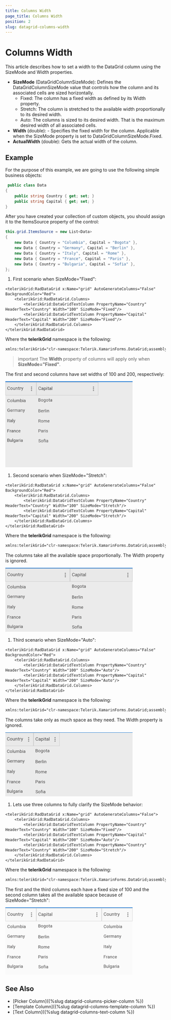 ```yaml
---
title: Columns Width
page_title: Columns Width
position: 2
slug: datagrid-columns-width
---
```


# Columns Width

This article describes how to set a width to the DataGrid column using the SizeMode and Width properties.

* **SizeMode** (DataGridColumnSizeMode): Defines the DataGridColumnSizeMode value that controls how the column and its associated cells are sized horizontally.
  * Fixed: The column has a fixed width as defined by its Width property.
  * Stretch: The column is stretched to the available width proportionally to its desired width.
  * Auto: The columns is sized to its desired width. That is the maximum desired width of all associated cells.
* **Width** (double): - Specifies the fixed width for the column. Applicable when the SizeMode property is set to DataGridColumnSizeMode.Fixed.
* **ActualWidth** (double): Gets the actual width of the column.

## Example

For the purpose of this example, we are going to use the following simple business objects:

```C#
 public class Data
{
	public string Country { get; set; }
	public string Capital { get; set; }
}
```

After you have created your collection of custom objects, you should assign it to the ItemsSource property of the control:

```C#
this.grid.ItemsSource = new List<Data>
{
    new Data { Country = "Columbia", Capital = "Bogota" },
    new Data { Country = "Germany", Capital = "Berlin" },
    new Data { Country = "Italy", Capital = "Rome" },
    new Data { Country = "France", Capital = "Paris" },
    new Data { Country = "Bulgaria", Capital = "Sofia" },
};
```

1. First scenario when SizeMode="Fixed":

```XAML
<telerikGrid:RadDataGrid x:Name="grid" AutoGenerateColumns="False" BackgroundColor="Red">
    <telerikGrid:RadDataGrid.Columns>
        <telerikGrid:DataGridTextColumn PropertyName="Country" HeaderText="Country" Width="100" SizeMode="Fixed"/>
        <telerikGrid:DataGridTextColumn PropertyName="Capital" HeaderText="Capital" Width="200" SizeMode="Fixed"/>
    </telerikGrid:RadDataGrid.Columns>
</telerikGrid:RadDataGrid>
```

Where the **telerikGrid** namespace is the following:

```xml
xmlns:telerikGrid="clr-namespace:Telerik.XamarinForms.DataGrid;assembly=Telerik.XamarinForms.DataGrid"
```
>important The **Width** property of columns will apply only when **SizeMode="Fixed"**.

The first and second columns have set widths of 100 and 200, respectively:

![DataGrid SizeMode Property](../images/datagrid-columns-width-fixed.png)

1. Second scenario when SizeMode="Stretch":

```XAML
<telerikGrid:RadDataGrid x:Name="grid" AutoGenerateColumns="False" BackgroundColor="Red">
    <telerikGrid:RadDataGrid.Columns>
        <telerikGrid:DataGridTextColumn PropertyName="Country" HeaderText="Country" Width="100" SizeMode="Stretch"/>
        <telerikGrid:DataGridTextColumn PropertyName="Capital" HeaderText="Capital" Width="200" SizeMode="Stretch"/>
    </telerikGrid:RadDataGrid.Columns>
</telerikGrid:RadDataGrid>
```

Where the **telerikGrid** namespace is the following:

```xml
xmlns:telerikGrid="clr-namespace:Telerik.XamarinForms.DataGrid;assembly=Telerik.XamarinForms.DataGrid"
```

The columns take all the available space proportionally. The Width property is ignored.

![DataGrid SizeMode Property](../images/datagrid-columns-width-stretch.png)

1. Third scenario when SizeMode="Auto":

```XAML
<telerikGrid:RadDataGrid x:Name="grid" AutoGenerateColumns="False" BackgroundColor="Red">
    <telerikGrid:RadDataGrid.Columns>
        <telerikGrid:DataGridTextColumn PropertyName="Country" HeaderText="Country" Width="100" SizeMode="Auto"/>
        <telerikGrid:DataGridTextColumn PropertyName="Capital" HeaderText="Capital" Width="200" SizeMode="Auto"/>
    </telerikGrid:RadDataGrid.Columns>
</telerikGrid:RadDataGrid>
```

Where the **telerikGrid** namespace is the following:

```xml
xmlns:telerikGrid="clr-namespace:Telerik.XamarinForms.DataGrid;assembly=Telerik.XamarinForms.DataGrid"
```

The columns take only as much space as they need. The Width property is ignored.

![DataGrid SizeMode Property](../images/datagrid-columns-width-auto.png)

1. Lets use three columns to fully clarify the SizeMode behavior:

```XAML
<telerikGrid:RadDataGrid x:Name="grid" AutoGenerateColumns="False">
    <telerikGrid:RadDataGrid.Columns>
        <telerikGrid:DataGridTextColumn PropertyName="Country" HeaderText="Country" Width="100" SizeMode="Fixed"/>
        <telerikGrid:DataGridTextColumn PropertyName="Capital" HeaderText="Capital" Width="200" SizeMode="Auto"/>
        <telerikGrid:DataGridTextColumn PropertyName="Country" HeaderText="Country" Width="200" SizeMode="Stretch"/>
    </telerikGrid:RadDataGrid.Columns>
</telerikGrid:RadDataGrid>
```

Where the **telerikGrid** namespace is the following:

```xml
xmlns:telerikGrid="clr-namespace:Telerik.XamarinForms.DataGrid;assembly=Telerik.XamarinForms.DataGrid"
```

The first and the third columns each have a fixed size of 100 and the second column takes all the available space because of SizeMode="Stretch":

![DataGrid SizeMode Property](../images/datagrid-columns-width.png)

## See Also

- [Picker Column]({%slug datagrid-columns-picker-column %})
- [Template Column]({%slug datagrid-columns-template-column %})
- [Text Column]({%slug datagrid-columns-text-column %})
